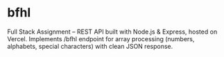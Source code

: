 # bfhl
Full Stack Assignment – REST API built with Node.js &amp; Express, hosted on Vercel.   Implements /bfhl endpoint for array processing (numbers, alphabets, special characters) with clean JSON response.  
